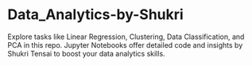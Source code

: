 # Data_Analytics-by-Shukri
Explore tasks like Linear Regression, Clustering, Data Classification, and PCA in this repo. Jupyter Notebooks offer detailed code and insights by Shukri Tensai to boost your data analytics skills.
